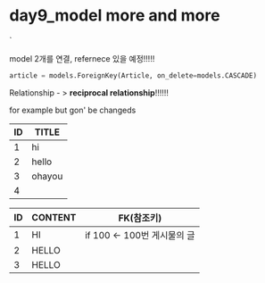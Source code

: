 # day9_model more and more

`

model 2개를 연결,  refernece 있을 예정!!!!!



```PYTHON
article = models.ForeignKey(Article, on_delete=models.CASCADE)
```



Relationship - > **reciprocal relationship**!!!!!!

for example but gon' be changeds

| ID   | TITLE  |
| ---- | ------ |
| 1    | hi     |
| 2    | hello  |
| 3    | ohayou |
| 4    |        |

| ID   | CONTENT | FK(참조키)                  |
| ---- | ------- | --------------------------- |
| 1    | HI      | if 100 <- 100번 게시물의 글 |
| 2    | HELLO   |                             |
| 3    | HELLO   |                             |

